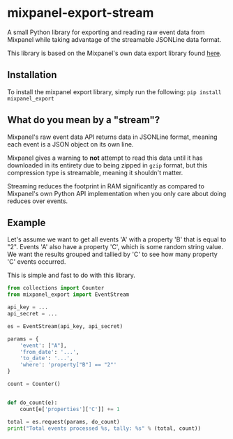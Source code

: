 # mixpanel-export-stream
A small Python library for exporting and reading raw event data from Mixpanel while taking advantage of the streamable JSONLine data format.

This library is based on the Mixpanel's own data export library found [here](https://mixpanel.com/docs/api-documentation/data-export-api#libs-python).

## Installation
To install the mixpanel export library, simply run the following:
`pip install mixpanel_export`

## What do you mean by a "stream"?

Mixpanel's raw event data API returns data in JSONLine format, meaning each event is a JSON object on its own line.

Mixpanel gives a warning to **not** attempt to read this data until it has downloaded in its entirety due to being zipped in `gzip` format, but this compression type is streamable, meaning it shouldn't matter.

Streaming reduces the footprint in RAM significantly as compared to Mixpanel's own Python API implementation when you only care about doing reduces over events.

## Example

Let's assume we want to get all events 'A' with a property 'B' that is equal to "2". Events 'A' also have a property 'C', which is some random string value. We want the results grouped and tallied by 'C' to see how many property 'C' events occurred.

This is simple and fast to do with this library.

```python
from collections import Counter
from mixpanel_export import EventStream

api_key = ...
api_secret = ...

es = EventStream(api_key, api_secret)

params = {
	'event': ["A"],
    'from_date': '...',
    'to_date': '...',
    'where': 'property["B"] == "2"'
}

count = Counter()


def do_count(e):
	count[e['properties']['C']] += 1

total = es.request(params, do_count)
print("Total events processed %s, tally: %s" % (total, count))
```